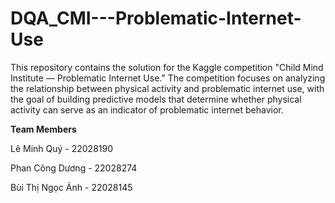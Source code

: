 # DQA_CMI---Problematic-Internet-Use
This repository contains the solution for the Kaggle competition "Child Mind Institute — Problematic Internet Use." The competition focuses on analyzing the relationship between physical activity and problematic internet use, with the goal of building predictive models that determine whether physical activity can serve as an indicator of problematic internet behavior.

**Team Members**

Lê Minh Quý - 22028190

Phan Công Dương - 22028274

Bùi Thị Ngọc Ánh - 22028145
